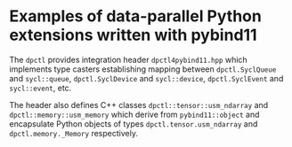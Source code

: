 # Examples of data-parallel Python extensions written with pybind11

The `dpctl` provides integration header `dpctl4pybind11.hpp` which implements type casters
establishing mapping between `dpctl.SyclQueue` and `sycl::queue`, `dpctl.SyclDevice` and `sycl::device`,
`dpctl.SyclEvent` and `sycl::event`, etc.

The header also defines C++ classes `dpctl::tensor::usm_ndarray` and `dpctl::memory::usm_memory` which
derive from `pybind11::object` and encapsulate Python objects of types `dpctl.tensor.usm_ndarray` and
`dpctl.memory._Memory` respectively.
